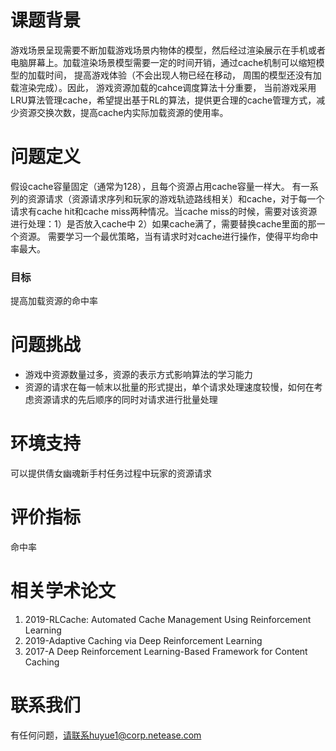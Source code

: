 # 课题背景

游戏场景呈现需要不断加载游戏场景内物体的模型，然后经过渲染展示在手机或者电脑屏幕上。加载渲染场景模型需要一定的时间开销，通过cache机制可以缩短模型的加载时间， 提高游戏体验（不会出现人物已经在移动， 周围的模型还没有加载渲染完成）。因此， 游戏资源加载的cahce调度算法十分重要， 当前游戏采用LRU算法管理cache，希望提出基于RL的算法，提供更合理的cache管理方式，减少资源交换次数，提高cache内实际加载资源的使用率。

# 问题定义

假设cache容量固定（通常为128），且每个资源占用cache容量一样大。
有一系列的资源请求（资源请求序列和玩家的游戏轨迹路线相关）和cache，对于每一个请求有cache hit和cache miss两种情况。当cache miss的时候，需要对该资源进行处理：1）是否放入cache中 2）如果cache满了，需要替换cache里面的那一个资源。
需要学习一个最优策略，当有请求时对cache进行操作，使得平均命中率最大。

### 目标

提高加载资源的命中率

# 问题挑战

- 游戏中资源数量过多，资源的表示方式影响算法的学习能力
- 资源的请求在每一帧末以批量的形式提出，单个请求处理速度较慢，如何在考虑资源请求的先后顺序的同时对请求进行批量处理

# 环境支持

可以提供倩女幽魂新手村任务过程中玩家的资源请求

# 评价指标

命中率

# 相关学术论文

1. 2019-RLCache: Automated Cache Management Using Reinforcement Learning
2. 2019-Adaptive Caching via Deep Reinforcement Learning
3. 2017-A Deep Reinforcement Learning-Based Framework for Content Caching

# 联系我们

有任何问题，请联系huyue1@corp.netease.com